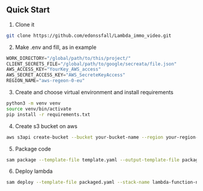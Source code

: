 ## Quick Start
1. Clone it
```sh
git clone https://github.com/edonssfall/Lambda_immo_video.git
```

2. Make .env and fill, as in example
```python
WORK_DIRECTORY="/global/path/to/this/project/"
CLIENT_SECRETS_FILE="/global/path/to/google/secreata/file.json"
AWS_ACCESS_KEY="YourKey_AWS_access"
AWS_SECRET_ACCESS_KEY="AWS_SecreteKeyAccess"
REGION_NAME="aws-regeon-0-eu"
```

3. Create and choose virtual environment and install requirements
```sh
python3 -m venv venv
source venv/bin/activate
pip install -r requirements.txt
```

4. Create s3 bucket on aws
```sh
aws s3api create-bucket --bucket your-bucket-name --region your-region-name --create-bucket-configuration LocationConstraint=your-region-name
```

5. Package code
```sh
sam package --template-file template.yaml --output-template-file packaged.yaml --s3-bucket your-bucket-name
```

6. Deploy lambda
```sh
sam deploy --template-file packaged.yaml --stack-name lambda-function-name
```
